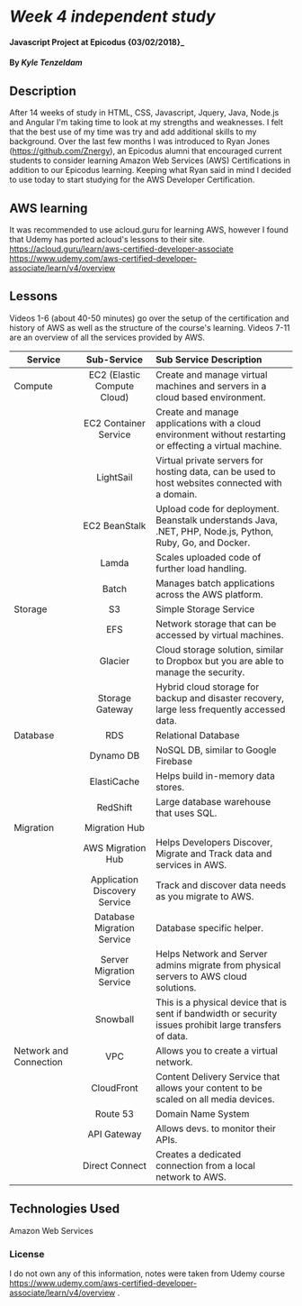 # _Week 4 independent study_

#### Javascript Project at Epicodus {03/02/2018}_


#### By _**Kyle Tenzeldam**_

## Description
After 14 weeks of study in HTML, CSS, Javascript, Jquery, Java, Node.js and Angular I'm taking time to look at my strengths and weaknesses.
I felt that the best use of my time was try and add additional skills to my background.  Over the last few months I was introduced to Ryan Jones (https://github.com/Znergy), an Epicodus alumni that encouraged current students to consider learning Amazon Web Services (AWS) Certifications in addition to our Epicodus learning. Keeping what Ryan said in mind I decided to use today to start studying for the AWS Developer Certification.

## AWS learning
It was recommended to use acloud.guru for learning AWS, however I found that Udemy has ported acloud's lessons to their site.
https://acloud.guru/learn/aws-certified-developer-associate
https://www.udemy.com/aws-certified-developer-associate/learn/v4/overview

## Lessons
Videos 1-6 (about 40-50 minutes) go over the setup of the certification and history of AWS as well as the structure of the course's learning.
Videos 7-11 are an overview of all the services provided by AWS.

|Service|Sub-Service|Sub Service Description|
| ------------- |:-------------:| :----- |
|Compute|EC2 (Elastic Compute Cloud)|Create and manage virtual machines and servers in a cloud based environment.|
| |EC2 Container Service| Create and manage applications with a cloud environment without restarting or effecting a virtual machine.|
| |LightSail|Virtual private servers for hosting data, can be used to host websites connected with a domain.|
| |EC2 BeanStalk|Upload code for deployment.  Beanstalk understands Java, .NET, PHP, Node.js, Python, Ruby, Go, and Docker.|
| |Lamda|Scales uploaded code of further load handling.|
| |Batch|Manages batch applications across the AWS platform.|
|Storage|S3|Simple Storage Service|
| |EFS|Network storage that can be accessed by virtual machines.|
| |Glacier|Cloud storage solution, similar to Dropbox but you are able to manage the security.|
| |Storage Gateway|Hybrid cloud storage for backup and disaster recovery, large less frequently accessed data.|
|Database|RDS|Relational Database|
| |Dynamo DB|NoSQL DB, similar to Google Firebase|
| |ElastiCache |Helps build in-memory data stores.|
| |RedShift|Large database warehouse that uses SQL.|
|Migration|Migration Hub||
| |AWS Migration Hub| Helps Developers Discover, Migrate and Track data and services in AWS.|
| |Application Discovery Service| Track and discover data needs as you migrate to AWS.|
| |Database Migration Service| Database specific helper.|
| |Server Migration Service| Helps Network and Server admins migrate from physical servers to AWS cloud solutions. |
| |Snowball| This is a physical device that is sent if bandwidth or security issues prohibit large transfers of data.|
|Network and Connection |VPC | Allows you to create a virtual network. |
| |CloudFront | Content Delivery Service that allows your content to be scaled on all media devices.|
| |Route 53 | Domain Name System|
| |API Gateway | Allows devs. to monitor their APIs. |
| |Direct Connect | Creates a dedicated connection from a local network to AWS.|

## Technologies Used
Amazon Web Services

### License
I do not own any of this information, notes were taken from Udemy course https://www.udemy.com/aws-certified-developer-associate/learn/v4/overview
.
